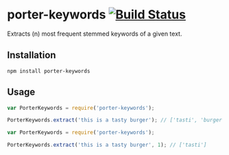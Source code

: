 # porter-keywords [![Build Status](https://travis-ci.org/avivklas/porter-keywords.svg?branch=master)](https://travis-ci.org/avivklas/porter-keywords)

Extracts (n) most frequent stemmed keywords of a given text.

## Installation
`npm install porter-keywords`

## Usage

```js
var PorterKeywords = require('porter-keywords');

PorterKeywords.extract('this is a tasty burger'); // ['tasti', 'burger']
```

```js
var PorterKeywords = require('porter-keywords');

PorterKeywords.extract('this is a tasty burger', 1); // ['tasti']
```